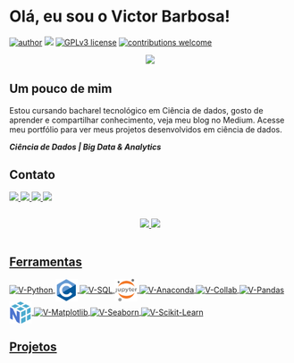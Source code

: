 # Olá, eu sou o Victor Barbosa!

[![author](https://img.shields.io/badge/author-victorbarbosa-blue.svg)](https://www.linkedin.com/in/victorxbarbosa/) [![](https://img.shields.io/badge/python-3.7+-yellow.svg)](https://www.python.org/downloads/release/python-365/) [![GPLv3 license](https://img.shields.io/badge/License-GPLv3-red.svg)](http://perso.crans.org/besson/LICENSE.html) [![contributions welcome](https://img.shields.io/badge/contributions-welcome-brightgreen.svg?style=flat)](https://github.com/victorxbarbosa)

<p align="center">
  <img src="https://user-images.githubusercontent.com/100004569/174456537-3b2e7b3f-3d35-4409-93c2-7aec3c5655f3.png" >
</p>

## Um pouco de mim
Estou cursando bacharel tecnológico em Ciência de dados, gosto de aprender e compartilhar conhecimento, veja meu blog no Medium. Acesse meu portfólio para ver meus projetos desenvolvidos em ciência de dados.

***Ciência de Dados | Big Data & Analytics***

## Contato
</div>
  <a href="https://instagram.com/victorxbarbosa" target="_blank"><img src="https://img.shields.io/badge/-Instagram-%23E4405F?style=for-the-badge&logo=instagram&logoColor=white" target="_blank">
  <a href = "victor.silva.barbosa180@gmail.com"><img src="https://img.shields.io/badge/-Gmail-%23333?style=for-the-badge&logo=gmail&logoColor=white" target="_blank">
 <a href="https://www.linkedin.com/in/victorxbarbosa/" target="_blank"><img src="https://img.shields.io/badge/-LinkedIn-%230077B5?style=for-the-badge&logo=linkedin&logoColor=white" target="_blank">
 <a href="https://medium.com/@victorxbarbosa" target="_blank"><img src="https://img.shields.io/badge/Medium-12100E?style=for-the-badge&logo=medium&logoColor=white" target="_blank"></a>
</div>

##
    
<div align="center">
  <a href="https://github.com/victorxbarboa">
  <img height="180em" src="https://github-readme-stats.vercel.app/api?username=victorxbarbosa&show_icons=true&theme=dark&include_all_commits=true&count_private=true&title_color=blue&icon_color=red"/>
  <img height="180em" src="https://github-readme-stats.vercel.app/api/top-langs/?username=victorxbarbosa&layout=compact&langs_count=7&theme=dark&title_color=blue&icon_color=red"/
</div>
    
</div>
  <div style="display: inline_block"><br>
</div>
 
 
## Ferramentas
    
</div>
  <img align="center" alt="V-Python" height="40" width="40" src="https://upload.wikimedia.org/wikipedia/commons/thumb/c/c3/Python-logo-notext.svg/1024px-Python-logo-notext.svg.png">
  <img align="center" alt="V-C" height="40" width="40" src="https://github.com/devicons/devicon/blob/master/icons/c/c-original.svg">
  <img align="center" alt="V-SQL" height="40" width="40" src="https://www.svgrepo.com/show/117653/sql-file-format.svg">
  <img align="center" alt="V-Jupyter" height="40" width="40" src="https://github.com/devicons/devicon/blob/master/icons/jupyter/jupyter-original-wordmark.svg">
  <img align="center" alt="V-Anaconda" height="40" width="40" src="https://encrypted-tbn0.gstatic.com/images?q=tbn:ANd9GcRv90odFZigOXVqzpieh2RrNhDEB5VRrcZTGyLQ8gLs7fDNii-INElQiTdOe9IDPVq6TR4&usqp=CAU">
  <img align="center" alt="V-Collab" height="40" width="40" src="https://upload.wikimedia.org/wikipedia/commons/thumb/d/d0/Google_Colaboratory_SVG_Logo.svg/2560px-Google_Colaboratory_SVG_Logo.svg.png">
  <img align="center" alt="V-Pandas" height="40" width="40" src="https://upload.wikimedia.org/wikipedia/commons/thumb/2/22/Pandas_mark.svg/1200px-Pandas_mark.svg.png">
  <img align="center" alt="V-Numpy" height="40" width="40" src="https://github.com/devicons/devicon/blob/master/icons/numpy/numpy-original.svg">
  <img align="center" alt="V-Matplotlib" height="40" width="40" src="https://upload.wikimedia.org/wikipedia/commons/thumb/8/84/Matplotlib_icon.svg/1200px-Matplotlib_icon.svg.png">
  <img align="center" alt="V-Seaborn" height="40" width="40" src="https://seaborn.pydata.org/_images/logo-mark-lightbg.svg">
  <img align="center" alt="V-Scikit-Learn" height="40" width="40" src="https://upload.wikimedia.org/wikipedia/commons/thumb/0/05/Scikit_learn_logo_small.svg/2560px-Scikit_learn_logo_small.svg.png">
</div>
    
## Projetos
